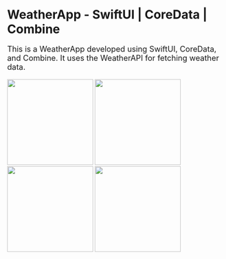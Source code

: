 # <h1 style="font-size: 28px;">WeatherApp - SwiftUI | CoreData | Combine</h1>

<p style="font-size: 18px;">This is a WeatherApp developed using SwiftUI, CoreData, and Combine. It uses the WeatherAPI for fetching weather data.</p>




<img src="https://github-production-user-asset-6210df.s3.amazonaws.com/15548513/258973732-6fbf7666-6219-4b08-b46b-640ec81f42f6.png" width="200">
<img src="https://github.com/Manoojkumar/WeatherApp/assets/15548513/839b97bc-a6a1-475b-8faa-87ee9f991ebb.png" width="200">
<img src="https://github.com/Manoojkumar/WeatherApp/assets/15548513/53b35c45-9c03-4186-844d-7076e22316aa.png" width="200">
<img src="https://github.com/Manoojkumar/WeatherApp/assets/15548513/2d2ee77d-9149-46e8-9817-9467c34ac2e6.png" width="200">
